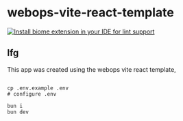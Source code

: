 # webops-vite-react-template

[![Install biome extension in your IDE for lint support](https://img.shields.io/badge/Install-Biome%20Extension-blue?style=for-the-badge&logo=visualstudiocode)](https://marketplace.visualstudio.com/items?itemname=biomejs.biome)

## lfg
This app was created using the webops vite react template,

```

cp .env.example .env
# configure .env

bun i
bun dev

```
